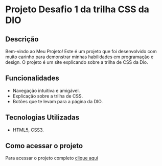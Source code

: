 # Projeto Desafio 1 da trilha CSS da DIO


## Descrição

Bem-vindo ao Meu Projeto! Este é um projeto que foi desenvolvido com muito carinho para demonstrar minhas habilidades em programação e design.
O projeto é um site explicando sobre a trilha de CSS da Dio.

## Funcionalidades

- Navegação intuitiva e amigável.
- Explicação sobre a trilha de CSS.
- Botões que te levam para a página da DIO.


## Tecnologias Utilizadas

- HTML5, CSS3.

## Como acessar o projeto

Para acessar o projeto completo <a href="https://github.com">clique aqui</a>
